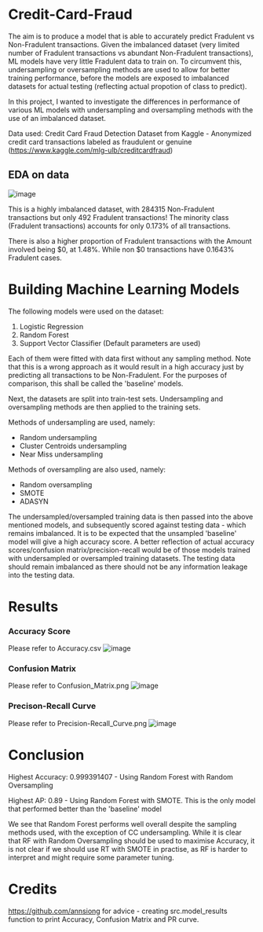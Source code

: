 # Credit-Card-Fraud
The aim is to produce a model that is able to accurately predict Fradulent vs Non-Fradulent transactions. Given the imbalanced dataset (very limited number of Fradulent transactions vs abundant Non-Fradulent transactions), ML models have very little Fradulent data to train on. To circumvent this, undersampling or oversampling methods are used to allow for better training performance, before the models are exposed to imbalanced datasets for actual testing (reflecting actual propotion of class to predict).


In this project, I wanted to investigate the differences in performance of various ML models with undersampling and oversampling methods with the use of an imbalanced dataset. 


Data used: Credit Card Fraud Detection Dataset from Kaggle - Anonymized credit card transactions labeled as fraudulent or genuine (https://www.kaggle.com/mlg-ulb/creditcardfraud)

## EDA on data
![image](https://user-images.githubusercontent.com/75196868/110233997-efb3e980-7f62-11eb-928d-b68fc4b58d42.png)


This is a highly imbalanced dataset, with 284315 Non-Fradulent transactions but only 492 Fradulent transactions! The minority class (Fradulent transactions) accounts for only 0.173% of all transactions.


There is also a higher proportion of Fradulent transactions with the Amount involved being $0, at 1.48%. 
While non $0 transactions have 0.1643% Fradulent cases.

# Building Machine Learning Models
The following models were used on the dataset:
1. Logistic Regression
2. Random Forest
3. Support Vector Classifier
(Default parameters are used)


Each of them were fitted with data first without any sampling method. Note that this is a wrong approach as it would result in a high accuracy just by predicting all transactions to be Non-Fradulent. For the purposes of comparison, this shall be called the 'baseline' models. 


Next, the datasets are split into train-test sets. Undersampling and oversampling methods are then applied to the training sets.


Methods of undersampling are used, namely:
- Random undersampling
- Cluster Centroids undersampling
- Near Miss undersampling


Methods of oversampling are also used, namely:
- Random oversampling
- SMOTE
- ADASYN


The undersampled/oversampled training data is then passed into the above mentioned models, and subsequently scored against testing data - which remains imbalanced.
It is to be expected that the unsampled 'baseline' model will give a high accuracy score. A better reflection of actual accuracy scores/confusion matrix/precision-recall would be of those models trained with undersampled or oversampled training datasets. The testing data should remain imbalanced as there should not be any information leakage into the testing data.



# Results
### Accuracy Score
Please refer to Accuracy.csv
![image](https://user-images.githubusercontent.com/75196868/110236284-e67d4980-7f6f-11eb-806d-d71bb02e7f17.png)

### Confusion Matrix
Please refer to Confusion_Matrix.png
![image](https://user-images.githubusercontent.com/75196868/110236576-796ab380-7f71-11eb-8dbf-5ff4f96577b6.png)

### Precison-Recall Curve
Please refer to Precision-Recall_Curve.png
![image](https://user-images.githubusercontent.com/75196868/110239140-7b883e80-7f80-11eb-8a87-d53181780c80.png)

# Conclusion
Highest Accuracy: 0.999391407 - Using Random Forest with Random Oversampling

Highest AP: 0.89 - Using Random Forest with SMOTE. This is the only model that performed better than the 'baseline' model


We see that Random Forest performs well overall despite the sampling methods used, with the exception of CC undersampling.
While it is clear that RF with Random Oversampling should be used to maximise Accuracy, it is not clear if we should use RT with SMOTE in practise, as RF is harder to interpret and might require some parameter tuning.

# Credits
https://github.com/annsiong for advice - creating src.model_results function to print Accuracy, Confusion Matrix and PR curve.


